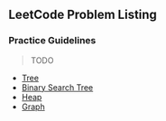 ## LeetCode Problem Listing
### Practice Guidelines

> TODO

* [Tree](./tree-problems.md)
* [Binary Search Tree](./bst-problems.md)
* [Heap](./heap-problems.md)
* [Graph](./graph-problems.md)
